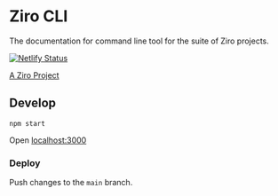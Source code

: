 # Ziro CLI

The documentation for command line tool for the suite of Ziro projects.

[![Netlify Status](https://api.netlify.com/api/v1/badges/3e148f4c-5028-42a2-8d43-7bdc23dff6b7/deploy-status)](https://app.netlify.com/sites/ziro-cli/deploys)

[A Ziro Project](https://ziro.alexlockhart.me/)

## Develop

```
npm start
```

Open [localhost:3000](http://localhost:3000/)

### Deploy

Push changes to the `main` branch.
